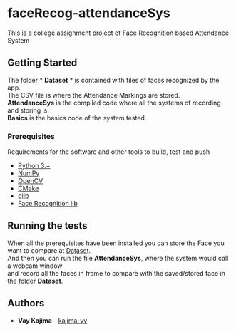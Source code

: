 # faceRecog-attendanceSys

This is a college assignment project of Face Recognition based Attendance System

## Getting Started

The folder * **Dataset** * is contained with files of faces recognized by the app.  
The CSV file is where the Attendance Markings are stored.  
**AttendanceSys** is the compiled code where all the systems of recording and storing is.  
**Basics** is the basics code of the system tested.  

### Prerequisites

Requirements for the software and other tools to build, test and push 
- [Python 3.+](https://www.python.org/downloads/)
- [NumPy](https://numpy.org/install/)
- [OpenCV](https://docs.opencv.org/4.x/d5/de5/tutorial_py_setup_in_windows.html)
- [CMake](https://cmake.org/download/)
- [dlib](https://pypi.org/project/dlib/)
- [Face Recognition lib](https://pypi.org/project/face-recognition/)

## Running the tests

When all the prerequisites have been installed you can store the Face you want to compare at [Dataset](https://github.com/kajima-yv/faceRecog-attendanceSys/tree/main/Dataset).  
And then you can run the file **AttendanceSys**, where the system would call a webcam window  
and record all the faces in frame to compare with the saved/stored face in the folder **Dataset**.  

## Authors

  - **Vay Kajima** - [kajima-yv](https://github.com/kajima-yv)
  
